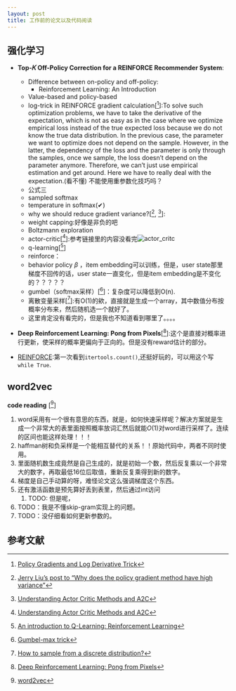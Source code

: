 ```yaml
---
layout: post
title: 工作前的论文以及代码阅读 
---
```


## 强化学习

* **Top-𝐾 Off-Policy Correction for a REINFORCE Recommender System**:
  * Difference between on-policy and off-policy:
    * Reinforcement Learning: An Introduction
  * Value-based and policy-based
  * log-trick in REINFORCE gradient calculation[[^1]]:To solve such optimization problems, we have to take the derivative of the expectation, which is not as easy as in the case where we optimize empirical loss instead of the true expected loss because we do not know the true data distribution. In the previous case, the parameter we want to optimize does not depend on the sample. However, in the latter, the dependency of the loss and the parameter is only through the samples, once we sample, the loss doesn’t depend on the parameter anymore. Therefore, we can’t just use empirical estimation and get around. Here we have to really deal with the expectation.(看不懂) 不能使用重参数化技巧吗？
  * 公式三
  * sampled softmax
  * temperature in softmax(✔)
  * why we should reduce gradient variance?[[^3], [^4]]:
  * weight capping:好像是非负的吧
  * Boltzmann exploration
  * actor-critic[[^4]]:参考链接里的内容没看完![actor_critc]({{site.baseurl}}/images/rf/actor_critic.png)
  * q-learning[[^2]]
  * reinforce：
  * behavior policy $\beta$ ，item embedding可以训练，但是，user state那里梯度不回传的话，user state一直变化，但是item embedding是不变化的？？？？？
  * gumbel（softmax采样）[[^5]]：复杂度可以降低到O(n).
  * 离散变量采样[[^6]]:有O(1)的欸，直接就是生成一个array，其中数值分布按概率分布来，然后随机选一个就好了。
  * 这里肯定没有看完的，但是我也不知道看到哪里了。。。。

* **Deep Reinforcement Learning: Pong from Pixels**[[^7]]:这个是直接对概率进行更新，使采样的概率更偏向于正向的。但是没有reward估计的部分。   

* [REINFORCE](https://github.com/pytorch/examples/blob/d304b0d4a20d97e3b4529cfd6429102a58e7635a/reinforcement_learning/reinforce.py):第一次看到`itertools.count()`,还挺好玩的，可以用这个写`while True`.

## word2vec
**code reading** [[^8]]
1. word采用有一个很有意思的东西，就是，如何快速采样呢？解决方案就是生成一个非常大的表里面按照概率放词汇然后就能$O(1)$对word进行采样了。连续的区间也能这样处理！！！
2. haffman树和负采样是一个能相互替代的关系！！原始代码中，两者不同时使用。
3. 里面随机数生成竟然是自己生成的，就是初始一个数，然后反复乘以一个非常大的数字，再取最低16位后取值，重新反复乘得到新的数字。
4. 梯度是自己手动算的呀，难怪论文这么强调梯度这个东西。
5. 还有激活函数是预先算好丢到表里，然后通过int访问
   1. TODO: 但是呢，
6. TODO：我是不懂skip-gram实现上的问题。
7. TODO：没仔细看如何更新参数的。
   

## 参考文献

[^1]: [Policy Gradients and Log Derivative Trick](https://medium.com/@aminamollaysa/policy-gradients-and-log-derivative-trick-4aad962e43e0)
[^2]: [An introduction to Q-Learning: Reinforcement Learning](https://blog.floydhub.com/an-introduction-to-q-learning-reinforcement-learning/)
[^3]: [Jerry Liu’s post to “Why does the policy gradient method have high variance”](https://www.quora.com/unanswered/Why-does-the-policy-gradient-method-have-a-high-variance)
[^4]: [Understanding Actor Critic Methods and A2C](https://towardsdatascience.com/understanding-actor-critic-methods-931b97b6df3f)
[^5]: [Gumbel-max trick](https://timvieira.github.io/blog/post/2014/07/31/gumbel-max-trick/)
[^6]: [How to sample from a discrete distribution?](https://stats.stackexchange.com/questions/67911/how-to-sample-from-a-discrete-distribution)
[^7]: [Deep Reinforcement Learning: Pong from Pixels](http://karpathy.github.io/2016/05/31/rl/)
[^8]: [word2vec](https://github.com/catqaq/NLP-Notes/blob/master/word2vec_code/word2vec.c)